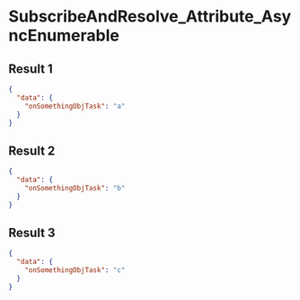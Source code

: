 # SubscribeAndResolve_Attribute_AsyncEnumerable

## Result 1

```json
{
  "data": {
    "onSomethingObjTask": "a"
  }
}
```

## Result 2

```json
{
  "data": {
    "onSomethingObjTask": "b"
  }
}
```

## Result 3

```json
{
  "data": {
    "onSomethingObjTask": "c"
  }
}
```

